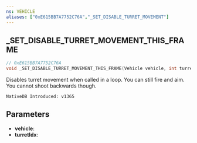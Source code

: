 ```yaml
---
ns: VEHICLE
aliases: ["0xE615BB7A7752C76A","_SET_DISABLE_TURRET_MOVEMENT"]
---
```

## _SET_DISABLE_TURRET_MOVEMENT_THIS_FRAME

```c
// 0xE615BB7A7752C76A
void _SET_DISABLE_TURRET_MOVEMENT_THIS_FRAME(Vehicle vehicle, int turretIdx);
```

Disables turret movement when called in a loop. You can still fire and aim. You cannot shoot backwards though.

```
NativeDB Introduced: v1365
```

## Parameters
* **vehicle**:
* **turretIdx**:

